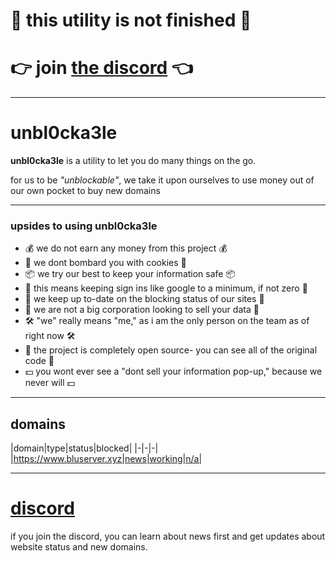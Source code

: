 # 🚨 this utility is not finished 🚨
# 👉 join [the discord](https://discord.gg/72nbb86fXB) 👈
---
# unbl0cka3le 

**unbl0cka3le** is a utility to let you do many things on the go.

for us to be *"unblockable"*, we take it upon ourselves to use money out of our own pocket to buy new domains 

---
### upsides to using unbl0cka3le
- 💰 we do not earn any money from this project 💰
- 🍪 we dont bombard you with cookies 🍪
- 📦 we try our best to keep your information safe 📦
- 🔑 this means keeping sign ins like google to a minimum, if not zero 🔑
- 🚨 we keep up to-date on the blocking status of our sites 🚨
- 🏢 we are not a big corporation looking to sell your data 🏢
- 🛠️ "we" really means "me," as i am the only person on the team as of right now 🛠️
- 📂 the project is completely open source- you can see all of the original code 📂
- 💵 you wont ever see a "dont sell your information pop-up," because we never will 💵


---

## domains

|domain|type|status|blocked|
|-|-|-|
|https://www.bluserver.xyz|news|working|n/a|

---
# [discord](https://discord.gg/72nbb86fXB)
if you join the discord, you can learn about news first and get updates about website status and new domains.
